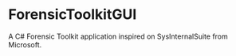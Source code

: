 # ForensicToolkitGUI 

A C# Forensic Toolkit application inspired on SysInternalSuite from Microsoft. 
